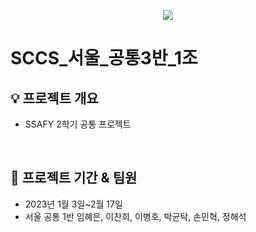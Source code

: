
<p align="center">
  <img src="https://capsule-render.vercel.app/api?type=wave&color=86B9FF&height=200&section=header&text=SCCS&fontSize=60" />
</p>

# SCCS_서울_공통3반_1조


## 💡 프로젝트 개요
- SSAFY 2학기 공통 프로젝트

<br>

## 📆  프로젝트 기간 & 팀원

- 2023년 1월 3일~2월 17일
- 서울 공통 1반 임혜은, 이찬희, 이병호, 박균탁, 손민혁, 정해석

<br>
